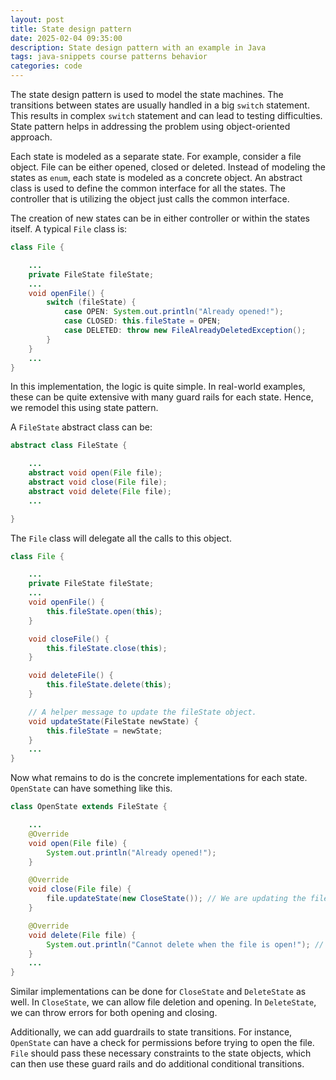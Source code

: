```yaml
---
layout: post
title: State design pattern
date: 2025-02-04 09:35:00
description: State design pattern with an example in Java
tags: java-snippets course patterns behavior
categories: code
--- 
```


The state design pattern is used to model the state machines.
The transitions between states are usually handled in a big `switch` statement.
This results in complex `switch` statement and can lead to testing difficulties.
State pattern helps in addressing the problem using object-oriented approach.

Each state is modeled as a separate state.
For example, consider a file object.
File can be either opened, closed or deleted.
Instead of modeling the states as `enum`, each state is modeled as a concrete object.
An abstract class is used to define the common interface for all the states.
The controller that is utilizing the object just calls the common interface.

The creation of new states can be in either controller or within the states itself.
A typical `File` class is:

```java
class File {

    ...
    private FileState fileState;
    ...
    void openFile() {
        switch (fileState) {
            case OPEN: System.out.println("Already opened!");
            case CLOSED: this.fileState = OPEN;
            case DELETED: throw new FileAlreadyDeletedException();
        }
    }
    ...
}
```

In this implementation, the logic is quite simple. 
In real-world examples, these can be quite extensive with many guard rails for each state.
Hence, we remodel this using state pattern.

A `FileState` abstract class can be:

```java
abstract class FileState {

    ...
    abstract void open(File file);
    abstract void close(File file);
    abstract void delete(File file);
    ...

}
```
The `File` class will delegate all the calls to this object.

```java
class File {

    ...
    private FileState fileState;
    ...
    void openFile() {
        this.fileState.open(this);
    }

    void closeFile() {
        this.fileState.close(this);
    }

    void deleteFile() {
        this.fileState.delete(this);
    }

    // A helper message to update the fileState object.
    void updateState(FileState newState) {
        this.fileState = newState;
    }
    ...
}
```

Now what remains to do is the concrete implementations for each state.
`OpenState` can have something like this.

```java
class OpenState extends FileState {

    ...
    @Override
    void open(File file) {
        System.out.println("Already opened!");
    }

    @Override
    void close(File file) {
        file.updateState(new CloseState()); // We are updating the file with the new state.
    }

    @Override
    void delete(File file) {
        System.out.println("Cannot delete when the file is open!"); // Invalid state transitions are prohibited.
    }
    ...
}
```

Similar implementations can be done for `CloseState` and `DeleteState` as well.
In `CloseState`, we can allow file deletion and opening.
In `DeleteState`, we can throw errors for both opening and closing.

Additionally, we can add guardrails to state transitions.
For instance, `OpenState` can have a check for permissions before trying to open the file.
`File` should pass these necessary constraints to the state objects, which can then use these guard rails and do additional conditional transitions.

